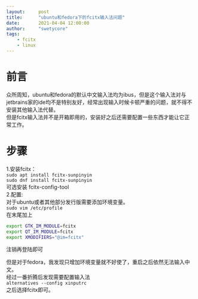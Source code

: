 ```yaml
---
layout:     post
title:      "ubuntu和fedora下的fcitx输入法问题"
date:       2021-04-04 12:00:00
author:     "swetycore"
tags:
    - fcitx
    - linux
---
```



# 前言
众所周知，ubuntu和fedora的默认中文输入法均为ibus，但是这个输入法对与jetbrains家的ide均不是特别友好，经常出现输入时候卡顿严重的问题，就不得不安装其他输入法代替。  
但是fcitx输入法并不是开箱即用的，安装好之后还需要配置一些东西才能让它正常工作。

# 步骤
1.安装fcitx：  
    `sudo apt install fcitx-sunpinyin`  
    `sudo dnf install fcitx-sunpinyin`  
    可选安装 fcitx-config-tool  
2.配置:  
    对于ubuntu或者其他部分发行版需要添加环境变量。  
`sudo vim /etc/profile`  
在末尾加上
```bash
export GTK_IM_MODULE=fcitx
export QT_IM_MODULE=fcitx
export XMODIFIERS="@im=fcitx"
```
注销再登陆即可

但是对于fedora，我发现只增加环境变量就不好使了，重启之后依然无法输入中文。  
经过一番折腾后发现需要配置输入法  
`alternatives --config xinputrc`  
之后选择fcitx即可。 